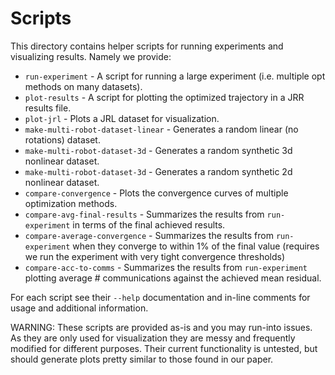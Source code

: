# Scripts

This directory contains helper scripts for running experiments and visualizing results. Namely we provide:
* `run-experiment` - A script for running a large experiment (i.e. multiple opt methods on many datasets).
* `plot-results` - A script for plotting the optimized trajectory in a JRR results file.
* `plot-jrl` - Plots a JRL dataset for visualization.
* `make-multi-robot-dataset-linear` - Generates a random linear (no rotations) dataset.
* `make-multi-robot-dataset-3d` - Generates a random synthetic 3d nonlinear dataset.
* `make-multi-robot-dataset-3d` - Generates a random synthetic 2d nonlinear dataset.
* `compare-convergence` - Plots the convergence curves of multiple optimization methods.
* `compare-avg-final-results` - Summarizes the results from `run-experiment` in terms of the final achieved results. 
* `compare-average-convergence` - Summarizes the results from `run-experiment` when they converge to within 1% of the final value (requires we run the experiment with very tight convergence thresholds)
* `compare-acc-to-comms` - Summarizes the results from `run-experiment` plotting average # communications against the achieved mean residual.

For each script see their `--help` documentation and in-line comments for usage and additional information.

WARNING: These scripts are provided as-is and you may run-into issues. As they are only used for visualization they are messy and frequently modified for different purposes. Their current functionality is untested, but should generate plots pretty similar to those found in our paper.